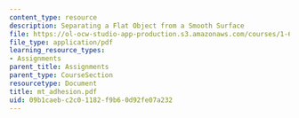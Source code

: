 ```yaml
---
content_type: resource
description: Separating a Flat Object from a Smooth Surface
file: https://ol-ocw-studio-app-production.s3.amazonaws.com/courses/1-63-advanced-fluid-dynamics-of-the-environment-fall-2002/09b1caebc2c01182f9b60d92fe07a232_mt_adhesion.pdf
file_type: application/pdf
learning_resource_types:
- Assignments
parent_title: Assignments
parent_type: CourseSection
resourcetype: Document
title: mt_adhesion.pdf
uid: 09b1caeb-c2c0-1182-f9b6-0d92fe07a232
---
```

